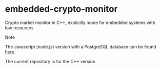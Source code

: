 # embedded-crypto-monitor
Crypto market monitor in C++, explicitly made for embedded systems with low resources

> [!NOTE]
> The Javascript (node.js) version with a PostgreSQL database can be found [here](https://github.com/NontasBak/crypto-monitor).
> 
> The current repository is for the C++ version.
